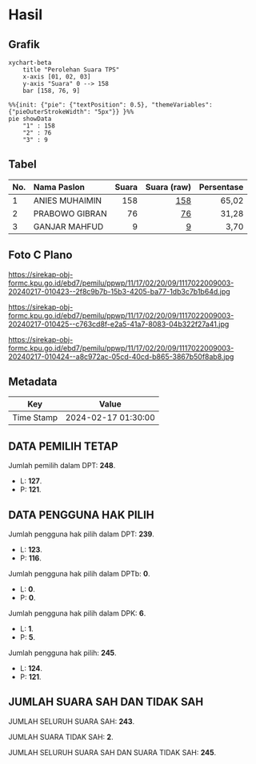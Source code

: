 # Hasil

## Grafik

```mermaid
xychart-beta
    title "Perolehan Suara TPS"
    x-axis [01, 02, 03]
    y-axis "Suara" 0 --> 158
    bar [158, 76, 9]
```

```mermaid
%%{init: {"pie": {"textPosition": 0.5}, "themeVariables": {"pieOuterStrokeWidth": "5px"}} }%%
pie showData
    "1" : 158
    "2" : 76
    "3" : 9
```

## Tabel

| No. | Nama Paslon    | Suara | Suara (raw) | Persentase |
|:--- |:-------------- | -----:| -----------:| ----------:|
| 1   | ANIES MUHAIMIN | 158   | [158][p-1]  | 65,02      |
| 2   | PRABOWO GIBRAN | 76    | [76][p-2]   | 31,28      |
| 3   | GANJAR MAHFUD  | 9     | [9][p-3]    | 3,70       |


[p-1]: https://github.com/gigit-pemilu/pemilu-2024-11-aceh/blob/main/pilpres/hitung-suara/sub/11-aceh/sub/17-bener-meriah/sub/02-permata/sub/2009-ramung-jaya/sub/003-tps/sub/paslon-1.txt
[p-2]: https://github.com/gigit-pemilu/pemilu-2024-11-aceh/blob/main/pilpres/hitung-suara/sub/11-aceh/sub/17-bener-meriah/sub/02-permata/sub/2009-ramung-jaya/sub/003-tps/sub/paslon-2.txt
[p-3]: https://github.com/gigit-pemilu/pemilu-2024-11-aceh/blob/main/pilpres/hitung-suara/sub/11-aceh/sub/17-bener-meriah/sub/02-permata/sub/2009-ramung-jaya/sub/003-tps/sub/paslon-3.txt

## Foto C Plano

https://sirekap-obj-formc.kpu.go.id/ebd7/pemilu/ppwp/11/17/02/20/09/1117022009003-20240217-010423--2f8c9b7b-15b3-4205-ba77-1db3c7b1b64d.jpg

https://sirekap-obj-formc.kpu.go.id/ebd7/pemilu/ppwp/11/17/02/20/09/1117022009003-20240217-010425--c763cd8f-e2a5-41a7-8083-04b322f27a41.jpg

https://sirekap-obj-formc.kpu.go.id/ebd7/pemilu/ppwp/11/17/02/20/09/1117022009003-20240217-010424--a8c972ac-05cd-40cd-b865-3867b50f8ab8.jpg


## Metadata

| Key        | Value               |
| ---------- | ------------------- |
| Time Stamp | 2024-02-17 01:30:00 |


## DATA PEMILIH TETAP

Jumlah pemilih dalam DPT: **248**.
 * L: **127**.
 * P: **121**.

## DATA PENGGUNA HAK PILIH

Jumlah pengguna hak pilih dalam DPT: **239**.
 * L: **123**.
 * P: **116**.

Jumlah pengguna hak pilih dalam DPTb: **0**.
 * L: **0**.
 * P: **0**.

Jumlah pengguna hak pilih dalam DPK: **6**.
 * L: **1**.
 * P: **5**.

Jumlah pengguna hak pilih: **245**.
 * L: **124**.
 * P: **121**.

## JUMLAH SUARA SAH DAN TIDAK SAH

JUMLAH SELURUH SUARA SAH: **243**.

JUMLAH SUARA TIDAK SAH: **2**.

JUMLAH SELURUH SUARA SAH DAN SUARA TIDAK SAH: **245**.


